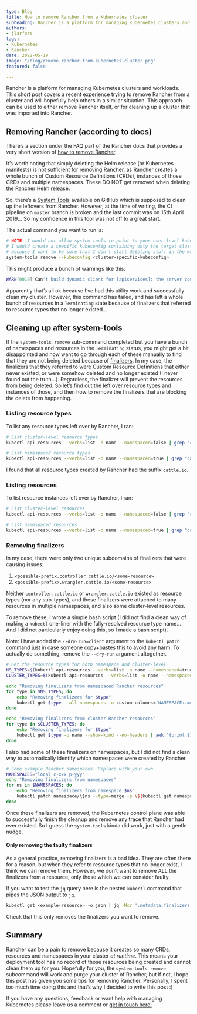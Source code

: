 ```yaml
---
type: Blog
title: How to remove Rancher from a Kubernetes cluster
subheading: Rancher is a platform for managing Kubernetes clusters and workloads. This short post covers a recent experience trying to remove Rancher from a cluster. This approach can be used to either remove Rancher itself, or for cleaning up a cluster that was imported into Rancher.
authors:
- jlarfors
tags:
- Kubernetes
- Rancher
date: 2022-05-19
image: "/blog/remove-rancher-from-kubernetes-cluster.png"
featured: false

---
```


Rancher is a platform for managing Kubernetes clusters and workloads. This short post covers a recent experience trying to remove Rancher from a cluster and will hopefully help others in a similar situation. This approach can be used to either remove Rancher itself, or for cleaning up a cluster that was imported into Rancher.

## Removing Rancher (according to docs)

There’s a section under the FAQ part of the Rancher docs that provides a very short version of [how to remove Rancher](https://rancher.com/docs/rancher/v2.6/en/faq/removing-rancher/#what-if-i-don-t-want-rancher-anymore).

It’s worth noting that simply deleting the Helm release (or Kubernetes manifests) is not sufficient for removing Rancher, as Rancher creates a whole bunch of Custom Resource Definitions (CRDs), instances of those CRDs and multiple namespaces. These DO NOT get removed when deleting the Rancher Helm release.

So, there’s a [System Tools](https://github.com/rancher/system-tools) available on GitHub which is supposed to clean up the leftovers from Rancher. However, at the time of writing, the CI pipeline on `master` branch is broken and the last commit was on 15th April 2019... So my confidence in this tool was not off to a great start.

The actual command you want to run is:

```bash
# NOTE: I would not allow system-tools to point to your user-level kubeconfig.
# I would create a specific kubeconfig containing only the target cluster configs
# because I want to be sure that I don't start deleting stuff in the wrong cluster
system-tools remove --kubeconfig <cluster-specific-kubeconfig>
```

This might produce a bunch of warnings like this:

```bash
WARN[0019] Can't build dynamic client for [apiservices]: the server could not find the requested resource
```

Apparently that’s all ok because I’ve had this utility work and successfully clean my cluster. However, this command has failed, and has left a whole bunch of resources in a `Terminating` state because of finalizers that referred to resource types that no longer existed...

## Cleaning up after system-tools

If the `system-tools remove` sub-command completed but you have a bunch of namespaces and resources in the `Terminating` status, you might get a bit disappointed and now want to go through each of these manually to find that they are not being deleted because of [finalizers](https://kubernetes.io/docs/concepts/overview/working-with-objects/finalizers/). In my case, the finalizers that they referred to were Custom Resource Definitions that either never existed, or were somehow deleted and no longer existed (I never found out the truth...). Regardless, the finalizer will prevent the resources from being deleted. So let’s find out the left over resource types and instances of those, and then how to remove the finalizers that are blocking the delete from happening.

### Listing resource types

To list any resource types left over by Rancher, I  ran:

```bash
# List cluster-level resource types
kubectl api-resources --verbs=list -o name --namespaced=false | grep "cattle.io"

# List namespaced resource types
kubectl api-resources --verbs=list -o name --namespaced=true | grep "cattle.io"
```

I found that all resource types created by Rancher had the suffix `cattle.io`.

### Listing resources

To list resource instances left over by Rancher, I ran:

```bash
# List cluster-level resources
kubectl api-resources --verbs=list -o name --namespaced=false | grep "cattle.io" | xargs -n 1 kubectl get --show-kind

# List namespaced resources
kubectl api-resources --verbs=list -o name --namespaced=true | grep "cattle.io" | xargs -n 1 kubectl get --show-kind --all-namespaces
```

### Removing finalizers

In my case, there were only two unique subdomains of finalizers that were causing issues:

1. `<possible-prefix.controller.cattle.io/<some-resource>`
2. `<possible-prefix>.wrangler.cattle.io/<some-resource>`

Neither `controller.cattle.io` or `wrangler.cattle.io` existed as resource types (nor any sub-types), and these finalizers were attached to many resources in multiple namespaces, and also some cluster-level resources.

To remove these, I wrote a simple bash script (I did not find a clean way of making a `kubectl` one-liner with the fully-resolved resource type name... And I did not particularly enjoy doing this, so I made a bash script).

Note: I have added the `--dry-run=client` argument to the `kubectl patch` command just in case someone copy+pastes this to avoid any harm. To actually do something, remove the `--dry-run` argument altogether.

```bash
# Get the resource types for both namespace and cluster-level
NS_TYPES=$(kubectl api-resources --verbs=list -o name --namespaced=true | grep "cattle.io")
CLUSTER_TYPES=$(kubectl api-resources --verbs=list -o name --namespaced=false | grep "cattle.io")

echo "Removing finalizers from namespaced Rancher resources"
for type in $NS_TYPES; do
    echo "Removing finalizers for $type"
    kubectl get $type --all-namespaces -o custom-columns='NAMESPACE:.metadata.namespace','NAME:.metadata.name' --no-headers | awk '{print $1 " " $2}' | xargs -L1 bash -c "kubectl patch --dry-run=client -n \$0 $type/\$1 --type=merge -p \$(kubectl get -n \$0 $type/\$1 -o json | jq -Mcr '.metadata.finalizers // [] | {metadata:{finalizers:map(select(. | (contains(\"controller.cattle.io/\") or contains(\"wrangler.cattle.io/\")) | not ))}}')"
done

echo "Removing finalizers from cluster Rancher resources"
for type in $CLUSTER_TYPES; do
    echo "Removing finalizers for $type"
    kubectl get $type -o name --show-kind --no-headers | awk '{print $1 }' | xargs -L1 bash -c "kubectl patch --dry-run=client \$0 --type=merge -p \$(kubectl get \$0 -o json | jq -Mcr '.metadata.finalizers // [] | {metadata:{finalizers:map(select(. | (contains(\"controller.cattle.io/\") or contains(\"wrangler.cattle.io/\")) | not ))}}')"
done
```

I also had some of these finalizers on namespaces, but I did not find a clean way to automatically identify which namespaces were created by Rancher.

```bash
# Some example Rancher namespaces. Replace with your own.
NAMESPACES="local c-xxx p-yyy"
echo "Removing finalizers from namespaces"
for ns in $NAMESPACES; do
    echo "Removing finalizers from namespace $ns"
    kubectl patch namespace/\$ns --type=merge -p \$(kubectl get namespace/\$ns -o json | jq -Mcr '.metadata.finalizers // [] | {metadata:{finalizers:map(select(. | (contains(\"controller.cattle.io/\") or contains(\"wrangler.cattle.io/\")) | not ))}}')
done
```

Once these finalizers are removed, the Kubernetes control plane was able to successfully finish the cleanup and remove any trace that Rancher had ever existed. So I guess the `system-tools` kinda did work, just with a gentle nudge.

#### Only removing the faulty finalizers

As a general practice, removing finalizers is a bad idea. They are often there for a reason, but when they refer to resource types that no longer exist, I think we can remove them. However, we don’t want to remove ALL the finalizers from a resource; only those which we can consider faulty.

If you want to test the `jq` query here is the nested `kubectl` command that pipes the JSON output to `jq`.

```bash
kubectl get <example-resource> -o json | jq -Mcr '.metadata.finalizers // [] | {metadata:{finalizers:map(select(. | (contains("controller.cattle.io/") or contains("wrangler.cattle.io/")) | not ))}}'
```

Check that this only removes the finalizers you want to remove.

## Summary

Rancher can be a pain to remove because it creates so many CRDs, resources and namespaces in your cluster *at runtime*. This means your deployment tool has no record of those resources being created and cannot clean them up for you. Hopefully for you, the `system-tools remove` subcommand will work and purge your cluster of Rancher, but if not, I hope this post has given you some tips for removing Rancher. Personally, I spent too much time doing this and that’s why I decided to write this post :)

If you have any questions, feedback or want help with managing Kubernetes please leave us a comment or [get in touch here!](/contact/)
